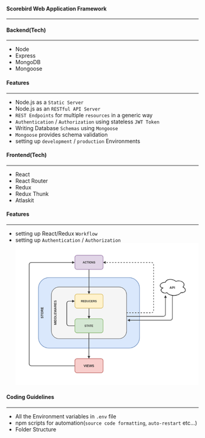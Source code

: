 #### Scorebird Web Application Framework
---

#### Backend(Tech)
---
- Node
- Express
- MongoDB
- Mongoose

#### Features
---
- Node.js as a `Static Server`
- Node.js as an `RESTful API Server`
- `REST Endpoints` for multiple `resources` in a generic way
- `Authentication` / `Authorization` using stateless `JWT Token`
- Writing Database `Schemas` using `Mongoose`
- `Mongoose` provides schema validation
- setting up `development` / `production` Environments

#### Frontend(Tech)
---
- React
- React Router
- Redux
- Redux Thunk
- Atlaskit

#### Features
---
- setting up React/Redux `Workflow`
- setting up `Authentication` / `Authorization`
![](images/workflow.png)



#### Coding Guidelines
---
- All the Environment variables in `.env` file
- npm scripts for automation(`source code formatting`, `auto-restart` etc...)
- Folder Structure




